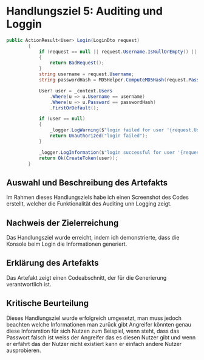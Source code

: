 # Handlungsziel 5: Auditing und Loggin
```C#
public ActionResult<User> Login(LoginDto request)
        {
            if (request == null || request.Username.IsNullOrEmpty() || request.Password.IsNullOrEmpty())
            {
                return BadRequest();
            }
            string username = request.Username;
            string passwordHash = MD5Helper.ComputeMD5Hash(request.Password);

            User? user = _context.Users
                .Where(u => u.Username == username)
                .Where(u => u.Password == passwordHash)
                .FirstOrDefault();

            if (user == null)
            {
                _logger.LogWarning($"login failed for user '{request.Username}'");
                return Unauthorized("login failed");
            }

            _logger.LogInformation($"login successful for user '{request.Username}'");
            return Ok(CreateToken(user));
        }
```


## Auswahl und Beschreibung des Artefakts
Im Rahmen dieses Handlungsziels habe ich einen Screenshot des Codes erstellt, welcher die Funktionalität des Auditing unn Logging zeigt.

## Nachweis der Zielerreichung
Das Handlungsziel wurde erreicht, indem ich demonstrierte, dass die Konsole beim Login die Informationen generiert.

## Erklärung des Artefakts
Das Artefakt zeigt einen Codeabschnitt, der für die Generierung verantwortlich ist.

## Kritische Beurteilung
Dieses Handlungsziel wurde erfolgreich umgesetzt, man muss jedoch beachten welche Informationen man zurück gibt Angreifer könnten genau diese Inforamtion für sich Nutzen zum Beispiel, wenn steht, dass das Passwort falsch ist weiss der Angreifer das es diesen Nutzer gibt und wenn er erfährt das der Nutzer nicht existiert kann er einfach andere Nutzer ausprobieren.
